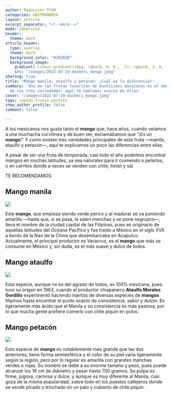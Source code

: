 ```yaml
---
author: Redacción TYSM
categories: GASTRONOMIA
layout: article
excerpt_separator: "<!--more-->"
mode: immersive
header:
  theme: dark
article_header:
  type: overlay
  theme: dark
  background_color: "#203028"
  background_image:
    gradient: linear-gradient(1deg, rgba(0, 0, 0 , .7), rgba(8, 3, 8, .9))
    src: "/images/2022-07-19-dasheri_mango.jpeg"
sharing: true
title: 'Mango manila, ataulfo y petacón: ¿Cuál es la diferencia?'
summary: 'Una de las frutas favoritas de muchísimos mexicanos es el mango, en cualquiera
  de sus tres variedades: aquí te hablamos acerca de ellas'
cover: "/images/2022-07-19-dasheri_mango.jpeg"
tags: comida frutas postres
show_author_profile: false
comment: false

---
```

A los mexicanos nos gusta tanto el **mango** que, hace años, cuando veíamos a una muchacha curvilínea y de buen ver, exclamábamos que "¡Es un **mango**!" Y como existen tres variedades principales de esta fruta —manila, ataulfo y petacón—, aquí te explicamos un poco las diferencias entre ellas.

A pesar de ser una fruta de temporada, casi todo el año podemos encontrar mangos en muchas latitudes, ya sea naturales para ir comiendo o pelarlos, o en carritos donde a veces se venden con chile, limón y sal.

TE RECOMENDAMOS:

## Mango manila

![](https://upload.wikimedia.org/wikipedia/commons/thumb/8/84/Mango_Manila_1.jpg/1024px-Mango_Manila_1.jpg)

Este **mango**, que empieza siendo verde perico y al madurar se va poniendo amarillo —hasta que, si se pasa, le salen manchas y se pone negruzco—, lleva el nombre de la ciudad capital de las Filipinas, pues es originario de aquellas latitudes del Océano Pacífico y fue traído a México en el siglo XVII a bordo de la Nao de la China que desembarcaba en Acapulco. Actualmente, el principal productor es Veracruz, es el **mango** que más se consume en México y, sin duda, es el más suave y dulce de todos.

## Mango ataulfo

![](https://upload.wikimedia.org/wikipedia/commons/3/34/Mango_ATAULFO_MALLIKA_Asit.jpg)

Esta especie, aunque no es del agrado de todos, es 100% mexicana, pues tuvo su origen en 1963, cuando el productor chiapaneco **Ataulfo Morales Gordillo** experimentó haciendo injertos de diversas especies de **mangos** filipinos hasta encontrar el punto exacto de consistencia, sabor y dulzor. Es ligeramente más ácido que el Manila y su consistencia es más pastosa, por lo que mucha gente prefiere comerlo con chile piquín en polvo.

## Mango petacón

![](https://upload.wikimedia.org/wikipedia/commons/thumb/7/74/Mango02_CS_HD_CS_Asit.jpg/1024px-Mango02_CS_HD_CS_Asit.jpg)

Esta especie de **mango** es notablemente más grande que las dos anteriores, tiene forma semiesférica y el color de su piel varía ligeramente según la región, pero por lo regular es amarilla con grandes manchas verdes o rojas. Su nombre se debe a su enorme tamaño y peso, pues puede alcanzar los 18 cm de diámetro y pesar hasta 700 gramos. Su pulpa es firme, jugosa, carnosa y dulce, y aunque es muy diferente al Manila, casi goza de la misma popularidad, sobre todo en los puestos callejeros donde se vende picado o trinchado en un palo y cubierto de chile piquín.